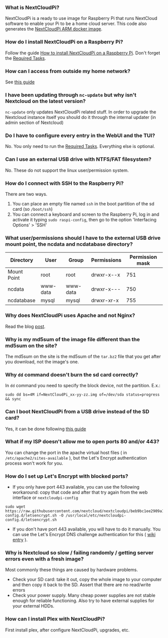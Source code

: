 ### What is NextCloudPi?

NextCloudPi is a ready to use image for Raspberry Pi that runs NextCloud software to enable your Pi to be a home cloud server.
This code also generates the [NextCloudPi ARM docker image](https://hub.docker.com/r/ownyourbits/nextcloudpi/).

### How do I install NextCloudPi on a Raspberry Pi?

Follow the guide [How to install NextCloudPi on a Raspberry Pi](https://github.com/nextcloud/nextcloudpi/wiki/How-to-install-NextCloudPi-on-a-Raspberry-Pi). Don't forget the [Required Tasks](https://github.com/nextcloud/nextcloudpi/wiki/Required-Tasks-for-NextCloudPi).

### How can I access from outside my home network?

See [this guide](https://github.com/nextcloud/nextcloudpi/wiki/How-to-access-from-outside)

### I have been updating through `nc-update` but why isn't Nextcloud on the latest version?

`nc-update` only updates NextCloudPi related stuff. In order to upgrade the Nextcloud instance itself you should do it through the internal updater (in admin section of Nextcloud)

### Do I have to configure every entry in the WebUI and the TUI?

No. You only need to run the [Required Tasks](https://github.com/nextcloud/nextcloudpi/wiki/Required-Tasks-for-NextCloudPi). Everything else is optional.

### Can I use an external USB drive with NTFS/FAT filesystem?

No. These do not support the linux user/permission system.

### How do I connect with SSH to the Raspberry Pi?

There are two ways.

1. You can place an empty file named `ssh` in the boot partition of the sd card (so `/boot/ssh`)
2. You can connect a keyboard and screen to the Raspberry Pi, log in and activate it typing `sudo raspi-config`, then go to the option 'Interfacing Options' > 'SSH'

### What user/permissions should I have to the external USB drive mount point, the ncdata and ncdatabase directory?

| Directory | User | Group | Permissions | Permission mask |
|---|---|---|---|---|
| Mount Point | root | root | drwxr-x--x | 751 |
| ncdata | www-data | www-data | drwxr-x--- | 750 |
| ncdatabase | mysql | mysql | drwxr-xr-x | 755 |

### Why does NextCloudPi uses Apache and not Nginx?

Read the blog [post](https://ownyourbits.com/2017/06/12/why-nextcloudpi-uses-apache-and-not-nginx/).

### Why is my md5sum of the image file different than the md5sum on the site?

The md5sum on the site is the md5sum of the `tar.bz2` file that you get after you download, not the image's one.

### Why `dd` command doesn't burn the sd card correctly?

In `dd` command you need to specify the block device, not the partition. E.x.:

```
sudo dd bs=4M if=NextCloudPi_xx-yy-zz.img of=/dev/sda status=progress && sync
```
### Can I boot NextCloudPi from a USB drive instead of the SD card?

Yes, it can be done following [this guide](https://www.raspberrypi.org/documentation/hardware/raspberrypi/bootmodes/msd.md)

### What if my ISP doesn't allow me to open ports 80 and/or 443?

You can change the port in the apache virtual host files ( in `/etc/apache2/sites-available` ), but the Let's Encrypt authentication process won't work for you.

### How do I set up Let's Encrypt with blocked ports?

 - If you only have port 443 available, you can use the following workaround: copy that code and after that try again from the web interface or `nextcloudpi-config`

```
sudo wget https://raw.githubusercontent.com/nextcloud/nextcloudpi/beb9bc1ee2909a1ab6bfde7398ddf19a50d02478/etc/nextcloudpi-config.d/letsencrypt.sh -O /usr/local/etc/nextcloudpi-config.d/letsencrypt.sh
```

- If you don't have port 443 available, you will have to do it manually. You can use the Let's Encrypt DNS challenge authentication for this ( [wiki entry](https://github.com/nextcloud/nextcloudpi/wiki/How-to-configure-Let's-Encrypt-with-closed-ports-80-and-443) ).

### Why is Nextcloud so slow / failing randomly / getting server errors even with a fresh image?

Most commonly these things are caused by hardware problems.

 - Check your SD card: take it out, copy the whole image to your computer and then copy it back to the SD. Assert that there are no read/write errors
 - Check your power supply. Many cheap power supplies are not stable enough for reliable functioning. Also try to have external supplies for your external HDDs.

### How can I install Plex with NextCloudPi?

First install plex, after configure NextCloudPi, upgrades, etc.

